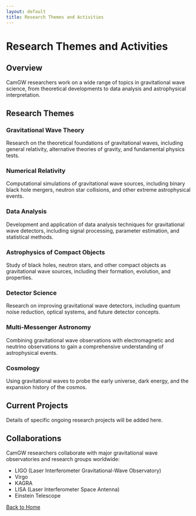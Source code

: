 ```yaml
---
layout: default
title: Research Themes and Activities
---
```


# Research Themes and Activities

## Overview

CamGW researchers work on a wide range of topics in gravitational wave science, from theoretical developments to data analysis and astrophysical interpretation.

## Research Themes

### Gravitational Wave Theory

Research on the theoretical foundations of gravitational waves, including general relativity, alternative theories of gravity, and fundamental physics tests.

### Numerical Relativity

Computational simulations of gravitational wave sources, including binary black hole mergers, neutron star collisions, and other extreme astrophysical events.

### Data Analysis

Development and application of data analysis techniques for gravitational wave detectors, including signal processing, parameter estimation, and statistical methods.

### Astrophysics of Compact Objects

Study of black holes, neutron stars, and other compact objects as gravitational wave sources, including their formation, evolution, and properties.

### Detector Science

Research on improving gravitational wave detectors, including quantum noise reduction, optical systems, and future detector concepts.

### Multi-Messenger Astronomy

Combining gravitational wave observations with electromagnetic and neutrino observations to gain a comprehensive understanding of astrophysical events.

### Cosmology

Using gravitational waves to probe the early universe, dark energy, and the expansion history of the cosmos.

## Current Projects

Details of specific ongoing research projects will be added here.

## Collaborations

CamGW researchers collaborate with major gravitational wave observatories and research groups worldwide:

- LIGO (Laser Interferometer Gravitational-Wave Observatory)
- Virgo
- KAGRA
- LISA (Laser Interferometer Space Antenna)
- Einstein Telescope

[Back to Home](index.html)
